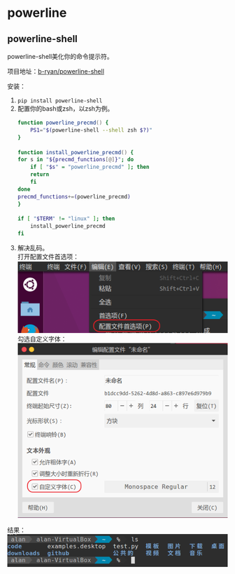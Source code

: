 # powerline

## powerline-shell
powerline-shell美化你的命令提示符。  

项目地址：[b-ryan/powerline-shell](https://github.com/b-ryan/powerline-shell)

安装：  
1. `pip install powerline-shell`
2. 配置你的bash或zsh，以zsh为例。
    ```zsh
    function powerline_precmd() {
        PS1="$(powerline-shell --shell zsh $?)"
    }

    function install_powerline_precmd() {
    for s in "${precmd_functions[@]}"; do
        if [ "$s" = "powerline_precmd" ]; then
        return
        fi
    done
    precmd_functions+=(powerline_precmd)
    }

    if [ "$TERM" != "linux" ]; then
        install_powerline_precmd
    fi
    ```
3. 解决乱码。  
    打开配置文件首选项：  
    ![配置文件首选项](images/terminal_setting.png)
    勾选自定义字体：  
    ![自定义字体](images/terminal_setting_font.png)

结果：  
![powerline-shell](images/powerline_shell.png)